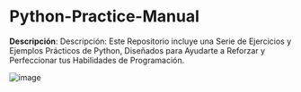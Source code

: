 # Python-Practice-Manual
**Descripción**: Descripción: Este Repositorio incluye una Serie de Ejercicios y Ejemplos Prácticos de Python, Diseñados para Ayudarte a Reforzar y Perfeccionar tus Habilidades de Programación.

![image](https://github.com/joosudev/Python-Practice-Manual/assets/47118243/986f456d-d576-4201-a714-0c2df3d7307b)

